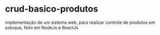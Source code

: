 # crud-basico-produtos
implementação de um sistema web, para realizar controle de produtos em estoque, feito em NodeJs e ReactJs

